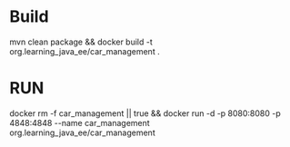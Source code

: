 # Build
mvn clean package && docker build -t org.learning_java_ee/car_management .

# RUN

docker rm -f car_management || true && docker run -d -p 8080:8080 -p 4848:4848 --name car_management org.learning_java_ee/car_management 